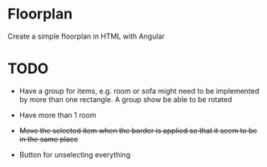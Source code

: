 # Floorplan
Create a simple floorplan in HTML with Angular


# TODO

* Have a group for items, e.g. room or sofa might need to be implemented by more than one rectangle. A group show be able to be rotated

* Have more than 1 room

* ~~Move the selected item when the border is applied so that it seem to be in the same place~~

* Button for unselecting everything


